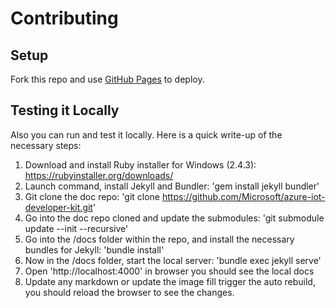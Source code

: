 # Contributing

## Setup
Fork this repo and use [GitHub Pages](https://help.github.com/en/articles/configuring-a-publishing-source-for-github-pages) to deploy.

## Testing it Locally
Also you can run and test it locally. Here is a quick write-up of the necessary steps:

1.	Download and install Ruby installer for Windows (2.4.3): https://rubyinstaller.org/downloads/
2.	Launch command, install Jekyll and Bundler: 'gem install jekyll bundler'
3.	Git clone the doc repo: 'git clone https://github.com/Microsoft/azure-iot-developer-kit.git'
4.	Go into the doc repo cloned and update the submodules: 'git submodule update --init --recursive'
5.	Go into the /docs folder within the repo, and install the necessary bundles for Jekyll: 'bundle install'
6.	Now in the /docs folder, start the local server: 'bundle exec jekyll serve'
7.	Open 'http://localhost:4000' in browser you should see the local docs
8.	Update any markdown or update the image fill trigger the auto rebuild, you should reload the browser to see the changes.
